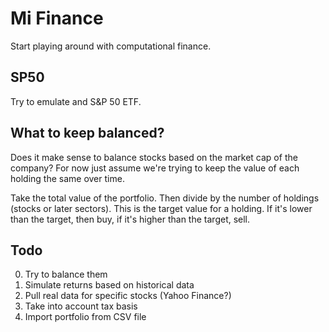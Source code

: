 # Mi Finance

Start playing around with computational finance.  

## SP50

Try to emulate and S&P 50 ETF.  

## What to keep balanced?

Does it make sense to balance stocks based on the market cap of the company?  For now just assume we're trying to keep the value of each holding the same over time.

Take the total value of the portfolio.  Then divide by the number of holdings (stocks or later sectors).  This is the target value for a holding.
If it's lower than the target, then buy, if it's higher than the target, sell.


## Todo

0. Try to balance them
1. Simulate returns based on historical data
2. Pull real data for specific stocks (Yahoo Finance?)
3. Take into account tax basis
3. Import portfolio from CSV file

